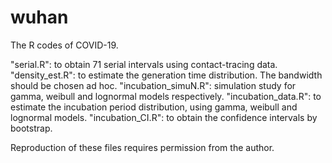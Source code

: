 # wuhan
The R codes of COVID-19.

"serial.R": to obtain 71 serial intervals using contact-tracing data.
"density_est.R": to estimate the generation time distribution. The bandwidth should be chosen ad hoc.
"incubation_simuN.R": simulation study for gamma, weibull and lognormal models respectively.
"incubation_data.R": to estimate the incubation period distribution, using gamma, weibull and lognormal models.
"incubation_CI.R": to obtain the confidence intervals by bootstrap.

Reproduction of these files requires permission from the author.
